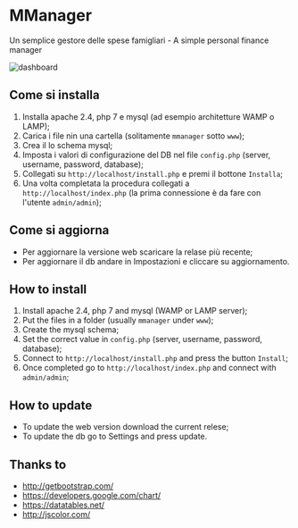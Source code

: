 # MManager
Un semplice gestore delle spese famigliari - A simple personal finance manager

![dashboard](https://cloud.githubusercontent.com/assets/25342565/22334682/e5c9b9c6-e3db-11e6-94cb-4c2d4449be99.png)

## Come si installa
1. Installa apache 2.4, php 7 e mysql (ad esempio architetture WAMP o LAMP);
2. Carica i file nin una cartella (solitamente `mmanager` sotto `www`);
3. Crea il lo schema mysql;
4. Imposta i valori di configurazione del DB nel file `config.php` (server, username, password, database);
5. Collegati su `http://localhost/install.php` e premi il bottone `Installa`;
6. Una volta completata la procedura collegati a `http://localhost/index.php` (la prima connessione è da fare con l'utente `admin/admin`);

## Come si aggiorna
- Per aggiornare la versione web scaricare la relase più recente;
- Per aggiornare il db andare in Impostazioni e cliccare su aggiornamento.

## How to install
1. Install apache 2.4, php 7 and mysql (WAMP or LAMP server);
2. Put the files in a folder (usually `mmanager` under `www`);
3. Create the mysql schema;
4. Set the correct value in `config.php` (server, username, password, database);
5. Connect to `http://localhost/install.php` and press the button `Install`;
6. Once completed go to `http://localhost/index.php` and connect with `admin/admin`;

## How to update
- To update the web version download the current relese;
- To update the db go to Settings and press update.

## Thanks to
- http://getbootstrap.com/
- https://developers.google.com/chart/
- https://datatables.net/
- http://jscolor.com/
